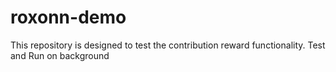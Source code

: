 # roxonn-demo
This repository is designed to test the contribution reward functionality. 
Test and Run on background
